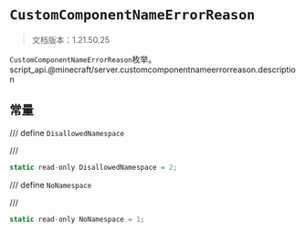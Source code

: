 # `CustomComponentNameErrorReason`

> 文档版本：1.21.50.25

`CustomComponentNameErrorReason`枚举。script_api.@minecraft/server.customcomponentnameerrorreason.description

## 常量

/// define
`DisallowedNamespace`


///

```js
static read-only DisallowedNamespace = 2;
```


/// define
`NoNamespace`


///

```js
static read-only NoNamespace = 1;
```

